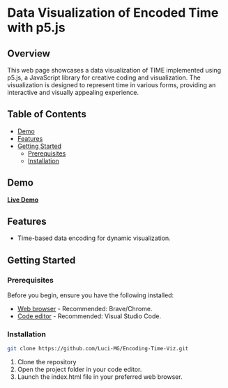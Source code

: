 # Data Visualization of Encoded Time with p5.js

## Overview

This web page showcases a data visualization of TIME implemented using p5.js, a JavaScript library for creative coding and visualization. The visualization is designed to represent time in various forms, providing an interactive and visually appealing experience.

## Table of Contents

- [Demo](#demo)
- [Features](#features)
- [Getting Started](#getting-started)
  - [Prerequisites](#prerequisites)
  - [Installation](#installation)

## Demo

**[Live Demo](https://luci-mg.github.io/Encoding-Time-Viz/)**

## Features

- Time-based data encoding for dynamic visualization.

## Getting Started

### Prerequisites

Before you begin, ensure you have the following installed:

- [Web browser](https://brave.com/en-in/) - Recommended: Brave/Chrome.
- [Code editor](https://code.visualstudio.com/) - Recommended: Visual Studio Code.

### Installation

```bash
git clone https://github.com/Luci-MG/Encoding-Time-Viz.git
```
1. Clone the repository
1. Open the project folder in your code editor.
1. Launch the index.html file in your preferred web browser.
